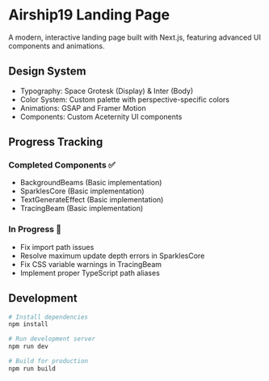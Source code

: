 # Airship19 Landing Page

A modern, interactive landing page built with Next.js, featuring advanced UI components and animations.

## Design System

- Typography: Space Grotesk (Display) & Inter (Body)
- Color System: Custom palette with perspective-specific colors
- Animations: GSAP and Framer Motion
- Components: Custom Aceternity UI components

## Progress Tracking

### Completed Components ✅
- BackgroundBeams (Basic implementation)
- SparklesCore (Basic implementation)
- TextGenerateEffect (Basic implementation)
- TracingBeam (Basic implementation)

### In Progress 🚧
- Fix import path issues
- Resolve maximum update depth errors in SparklesCore
- Fix CSS variable warnings in TracingBeam
- Implement proper TypeScript path aliases

## Development

```bash
# Install dependencies
npm install

# Run development server
npm run dev

# Build for production
npm run build
